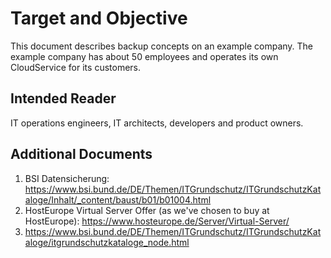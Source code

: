 # Target and Objective
This document describes backup concepts on an example company. The example company has about 50 employees and operates its own CloudService for its customers.

## Intended Reader
IT operations engineers, IT architects, developers and product owners.

## Additional Documents
1. BSI Datensicherung: https://www.bsi.bund.de/DE/Themen/ITGrundschutz/ITGrundschutzKataloge/Inhalt/_content/baust/b01/b01004.html
2. HostEurope Virtual Server Offer (as we've chosen to buy at HostEurope): https://www.hosteurope.de/Server/Virtual-Server/
3. https://www.bsi.bund.de/DE/Themen/ITGrundschutz/ITGrundschutzKataloge/itgrundschutzkataloge_node.html